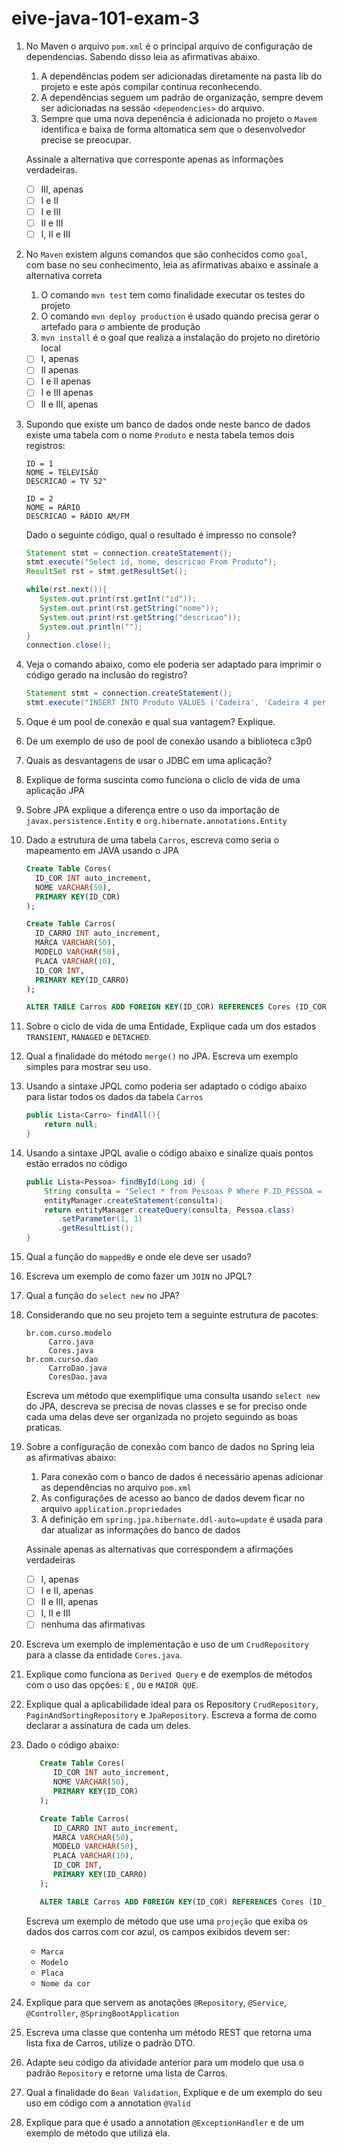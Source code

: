 # eive-java-101-exam-3

1) No Maven o arquivo `pom.xml` é o principal arquivo de configuração de dependencias. Sabendo disso leia as afirmativas abaixo.
   1) A dependências podem ser adicionadas diretamente na pasta lib do projeto e este após compilar continua reconhecendo.
   2) A dependências seguem um padrão de organização, sempre devem ser adicionadas na sessão `<dependencies>` do arquivo.
   3) Sempre que uma nova depenência é adicionada no projeto o `Mavem` identifica e baixa de forma altomatica sem que o desenvolvedor precise se preocupar.

   Assinale a alternativa que corresponte apenas as informações verdadeiras.
   - [ ] III, apenas
   - [ ] I e II
   - [ ] I e III 
   - [ ] II e III
   - [ ] I, II e III

2) No `Maven` existem alguns comandos que são conhecidos como `goal`, com base no seu conhecimento, leia as afirmativas abaixo e assinale a alternativa correta
   1) O comando `mvn test` tem como finalidade executar os testes do projeto
   2) O comando `mvn deploy production` é usado quando precisa gerar o artefado para o ambiente de produção
   3) `mvn install` é o goal que realiza a instalação do projeto no diretório local

   - [ ] I, apenas
   - [ ] II apenas
   - [ ] I e II apenas
   - [ ] I e III apenas
   - [ ] II e III, apenas
 
3) Supondo que existe um banco de dados onde neste banco de dados existe uma tabela com o nome `Produto` e nesta tabela temos dois registros: 
   ```
   ID = 1
   NOME = TELEVISÃO
   DESCRICAO = TV 52"

   ID = 2
   NOME = RÁRIO
   DESCRICAO = RÁDIO AM/FM
   ```

    Dado o seguinte código, qual o resultado é impresso no console?

   ```java
   Statement stmt = connection.createStatement();
   stmt.execute("Select id, nome, descricao From Produto");
   ResultSet rst = stmt.getResultSet();

   while(rst.next()){
      System.out.print(rst.getInt("id"));
      System.out.print(rst.getString("nome"));
      System.out.print(rst.getString("descricao"));
      System.out.println("");
   }
   connection.close();
   ```

4) Veja o comando abaixo, como ele poderia ser adaptado para imprimir o código gerado na inclusão do registro?
   ```java
   Statement stmt = connection.createStatement();
   stmt.execute("INSERT INTO Produto VALUES ('Cadeira', 'Cadeira 4 pernas')");  
   ```

5) Oque é um pool de conexão e qual sua vantagem? Explique.

6) De um exemplo de uso de pool de conexão usando a biblioteca c3p0

7) Quais as desvantagens de usar o JDBC em uma aplicação?

8) Explique de forma suscinta como funciona o cliclo de vida de uma aplicação JPA

9) Sobre JPA explique a diferença entre o uso da importação de `javax.persistence.Entity` e `org.hibernate.annotations.Entity`

10) Dado a estrutura de uma tabela `Carros`, escreva como seria o mapeamento em JAVA usando o JPA 
    ```SQL
    Create Table Cores(
      ID_COR INT auto_increment,
      NOME VARCHAR(50),
      PRIMARY KEY(ID_COR)
    );

    Create Table Carros(
      ID_CARRO INT auto_increment,
      MARCA VARCHAR(50),      
      MODELO VARCHAR(50),
      PLACA VARCHAR(10),
      ID_COR INT,
      PRIMARY KEY(ID_CARRO)
    );

    ALTER TABLE Carros ADD FOREIGN KEY(ID_COR) REFERENCES Cores (ID_COR);
    ```

11) Sobre o ciclo de vida de uma Entidade, Explique cada um dos estados `TRANSIENT`, `MANAGED` e `DETACHED`.

12) Qual a finalidade do método `merge()` no JPA. Escreva um exemplo simples para mostrar seu uso.

13) Usando a sintaxe JPQL como poderia ser adaptado o código abaixo para listar todos os dados da tabela `Carros`
    ```java
    public Lista<Carro> findAll(){
        return null;
    }
    ```
   
14) Usando a sintaxe JPQL avalie o código abaixo e sinalize quais pontos estão errados no código
    ```java
    public Lista<Pessoa> findById(Long id) {
        String consulta = "Select * from Pessoas P Where P.ID_PESSOA = ?";
        entityManager.createStatement(consulta);
        return entityManager.createQuery(consulta, Pessoa.class)
           .setParameter(1, 1)
           .getResultList(); 
    } 
    ```

15) Qual a função do `mappedBy` e onde ele deve ser usado?

16) Escreva um exemplo de como fazer um `JOIN` no JPQL?

17) Qual a função do `select new` no JPA?

18) Considerando que no seu projeto tem a seguinte estrutura de pacotes:
    ```
    br.com.curso.modelo
         Carro.java
         Cores.java
    br.com.curso.dao
         CarroDao.java
         CoresDao.java
    ```

    Escreva um método que exemplifique uma consulta usando `select new` do JPA, descreva se precisa de novas classes e se for preciso onde cada uma delas deve ser organizada no projeto seguindo as boas praticas.


19) Sobre a configuração de conexão com banco de dados no Spring leia as afirmativas abaixo:
    1) Para conexão com o banco de dados é necessário apenas adicionar as dependências no arquivo `pom.xml`
    2) As configurações de acesso ao banco de dados devem ficar no arquivo `application.propriedades`
    3) A definição em `spring.jpa.hibernate.ddl-auto=update` é usada para dar atualizar as informações do banco de dados

    Assinale apenas as alternativas que correspondem a afirmações verdadeiras

    - [ ] I, apenas
    - [ ] I e II, apenas
    - [ ] II e III, apenas
    - [ ] I, II e III
    - [ ] nenhuma das afirmativas

20) Escreva um exemplo de implementação e uso de um `CrudRepository` para a classe da entidade `Cores.java`.

21) Explique como funciona as `Derived Query` e de exemplos de métodos com o uso das opções: `E` , `OU` e `MAIOR QUE`.

22) Explique qual a aplicabilidade ideal para os Repository `CrudRepository`, `PaginAndSortingRepository` e `JpaRepository`. Escreva a forma de como declarar a assinatura de cada um deles.

23) Dado o código abaixo:
    ```SQL
       Create Table Cores(
          ID_COR INT auto_increment,
          NOME VARCHAR(50),
          PRIMARY KEY(ID_COR)
       );

       Create Table Carros(
          ID_CARRO INT auto_increment,
          MARCA VARCHAR(50),      
          MODELO VARCHAR(50),
          PLACA VARCHAR(10),
          ID_COR INT,
          PRIMARY KEY(ID_CARRO)
       );

       ALTER TABLE Carros ADD FOREIGN KEY(ID_COR) REFERENCES Cores (ID_COR);
    ```

    Escreva um exemplo de método que use uma `projeção` que exiba os dados dos carros com cor azul, os campos exibidos devem ser:
       - `Marca`
       - `Modelo`
       - `Placa`
       - `Nome da cor`

24) Explique para que servem as anotações `@Repository`, `@Service`, `@Controller`, `@SpringBootApplication`

25) Escreva uma classe que contenha um método REST que retorna uma lista fixa de Carros, utilize o padrão DTO.

26) Adapte seu código da atividade anterior para um modelo que usa o padrão `Repository` e retorne uma lista de Carros. 

27) Qual a finalidade do `Bean Validation`, Explique e de um exemplo do seu uso em código com a annotation `@Valid`

28) Explique para que é usado a annotation `@ExceptionHandler` e de um exemplo de método que utiliza ela.
